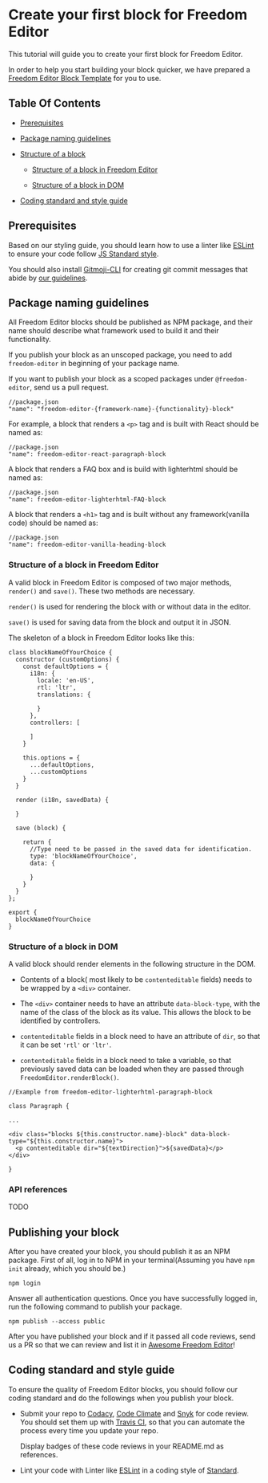 # Create your first block for Freedom Editor

This tutorial will guide you to create your first block for Freedom Editor.

In order to help you start building your block quicker, we have prepared a [Freedom Editor Block Template]() for you to use.

## Table Of Contents

- [Prerequisites](#prerequisites)

- [Package naming guidelines](#package-naming-guidelines)

- [Structure of a block](#structure-of-a-block)

  - [Structure of a block in Freedom Editor](#structure-of-a-block-in-freedom-editor)

  - [Structure of a block in DOM](#structure-of-a-block-in-dom)

- [Coding standard and style guide](#coding-standard-and-style-guide)

## Prerequisites

Based on our styling guide, you should learn how to use a linter like [ESLint](https://eslint.org/docs/user-guide/getting-started) to ensure your code follow [JS Standard style](https://standardjs.com/).

You should also install [Gitmoji-CLI](https://www.npmjs.com/package/gitmoji-cli) for creating git commit messages that abide by [our guidelines](https://standardjs.com/).

## Package naming guidelines

All Freedom Editor blocks should be published as NPM package, and their name should describe what framework used to build it and their functionality.

If you publish your block as an unscoped package, you need to add `freedom-editor` in beginning of your package name.

If you want to publish your block as a scoped packages under `@freedom-editor`, send us a pull request.

```
//package.json
"name": "freedom-editor-{framework-name}-{functionality}-block"
```

For example, a block that renders a `<p>` tag and is built with React should be named as:

```
//package.json
"name": freedom-editor-react-paragraph-block
```

A block that renders a FAQ box and is build with lighterhtml should be named as:

```
//package.json
"name": freedom-editor-lighterhtml-FAQ-block
```

A block that renders a `<h1>` tag and is built without any framework(vanilla code) should be named as:

```
//package.json
"name": freedom-editor-vanilla-heading-block
```

### Structure of a block in Freedom Editor

A valid block in Freedom Editor is composed of two major methods, `render()` and `save()`. These two methods are necessary.

`render()` is used for rendering the block with or without data in the editor.

`save()` is used for saving data from the block and output it in JSON.

The skeleton of a block in Freedom Editor looks like this:

```
class blockNameOfYourChoice {
  constructor (customOptions) {
    const defaultOptions = {
      i18n: {
        locale: 'en-US',
        rtl: 'ltr',
        translations: {

        }
      },
      controllers: [

      ]
    }

    this.options = {
      ...defaultOptions,
      ...customOptions
    }
  }

  render (i18n, savedData) {

  }

  save (block) {

    return {
      //Type need to be passed in the saved data for identification.
      type: 'blockNameOfYourChoice',
      data: {

      }
    }
  }
};

export {
  blockNameOfYourChoice
}
```

### Structure of a block in DOM

A valid block should render elements in the following structure in the DOM.

- Contents of a block( most likely to be `contenteditable` fields) needs to be wrapped by a `<div>` container.

- The `<div>` container needs to have an attribute `data-block-type`, with the name of the class of the block as its value. This allows the block to be identified by controllers.

- `contenteditable` fields in a block need to have an attribute of `dir`, so that it can be set `'rtl'` or `'ltr'`.

- `contenteditable` fields in a block need to take a variable, so that previously saved data can be loaded when they are passed through `FreedomEditor.renderBlock()`.

```
//Example from freedom-editor-lighterhtml-paragraph-block

class Paragraph {

...

<div class="blocks ${this.constructor.name}-block" data-block-type="${this.constructor.name}">
  <p contenteditable dir="${textDirection}">${savedData}</p>
</div>

}
```

### API references

TODO

## Publishing your block

After you have created your block, you should publish it as an NPM package. First of all, log in to NPM in your terminal(Assuming you have `npm init` already, which you should be.)

```
npm login
```

Answer all authentication questions. Once you have successfully logged in, run the following command to publish your package.

```
npm publish --access public
```

After you have published your block and if it passed all code reviews, send us a PR so that we can review and list it in [Awesome Freedom Editor](https://github.com/winston0410/awesome-freedom-editor)!

## Coding standard and style guide

To ensure the quality of Freedom Editor blocks, you should follow our coding standard and do the followings when you publish your block.

- Submit your repo to [Codacy](https://app.codacy.com/), [Code Climate](https://codeclimate.com/) and [Snyk](https://app.snyk.io/) for code review. You should set them up with [Travis CI](https://travis-ci.com/), so that you can automate the process every time you update your repo.

  Display badges of these code reviews in your README.md as references.

- Lint your code with Linter like [ESLint](https://eslint.org/docs/user-guide/getting-started) in a coding style of [Standard](https://www.npmjs.com/package/eslint-config-standard).
